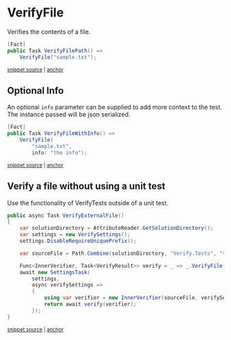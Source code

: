 <!--
GENERATED FILE - DO NOT EDIT
This file was generated by [MarkdownSnippets](https://github.com/SimonCropp/MarkdownSnippets).
Source File: /docs/mdsource/verify-file.source.md
To change this file edit the source file and then run MarkdownSnippets.
-->

# VerifyFile

Verifies the contents of a file.

<!-- snippet: VerifyFile -->
<a id='snippet-verifyfile'></a>
```cs
[Fact]
public Task VerifyFilePath() =>
    VerifyFile("sample.txt");
```
<sup><a href='/src/Verify.Tests/StreamTests.cs#L186-L192' title='Snippet source file'>snippet source</a> | <a href='#snippet-verifyfile' title='Start of snippet'>anchor</a></sup>
<!-- endSnippet -->


## Optional Info

An optional `info` parameter can be supplied to add more context to the test. The instance passed will be json serialized.

<!-- snippet: VerifyFileWithInfo -->
<a id='snippet-verifyfilewithinfo'></a>
```cs
[Fact]
public Task VerifyFileWithInfo() =>
    VerifyFile(
        "sample.txt",
        info: "the info");
```
<sup><a href='/src/Verify.Tests/StreamTests.cs#L204-L212' title='Snippet source file'>snippet source</a> | <a href='#snippet-verifyfilewithinfo' title='Start of snippet'>anchor</a></sup>
<!-- endSnippet -->


## Verify a file without using a unit test

Use the functionality of VerifyTests outside of a unit test.

<!-- snippet: VerifyFileWithoutUnitTest -->
<a id='snippet-verifyfilewithoutunittest'></a>
```cs
public async Task VerifyExternalFile()
{
    var solutionDirectory = AttributeReader.GetSolutionDirectory();
    var settings = new VerifySettings();
    settings.DisableRequireUniquePrefix();

    var sourceFile = Path.Combine(solutionDirectory, "Verify.Tests", "sample.txt");

    Func<InnerVerifier, Task<VerifyResult>> verify = _ => _.VerifyFile(sourceFile, null);
    await new SettingsTask(
        settings,
        async verifySettings =>
        {
            using var verifier = new InnerVerifier(sourceFile, verifySettings);
            return await verify(verifier);
        });
}
```
<sup><a href='/src/Verify.Tests/InnerVerifyTests.cs#L16-L36' title='Snippet source file'>snippet source</a> | <a href='#snippet-verifyfilewithoutunittest' title='Start of snippet'>anchor</a></sup>
<!-- endSnippet -->
